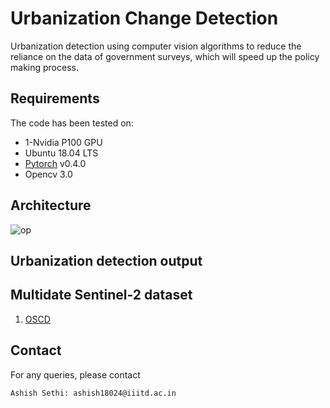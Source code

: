 # Urbanization Change Detection

Urbanization detection using computer vision algorithms
to reduce the reliance on the data of government
surveys, which will speed up the policy making
process.

## Requirements
The code has been tested on:

- 1-Nvidia P100 GPU
- Ubuntu 18.04 LTS
- [Pytorch](https://pytorch.org/) v0.4.0
- Opencv 3.0


## Architecture
<!-- ![Alt text](images/unet2.png?raw=true "Title") -->
<!-- ![Screenshot](images/unet2.png) -->
![op](images/op.png)


## Urbanization detection output
<!-- <img src="https://sagarverma.github.io/others/CD_IGARSS_2019.png"> -->

## Multidate Sentinel-2 dataset

1. [OSCD](https://rcdaudt.github.io/oscd/)

## Contact
For any queries, please contact
```
Ashish Sethi: ashish18024@iiitd.ac.in
```


